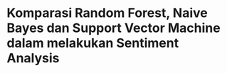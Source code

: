 # Komparasi Random Forest, Naive Bayes dan Support Vector Machine dalam melakukan Sentiment Analysis
